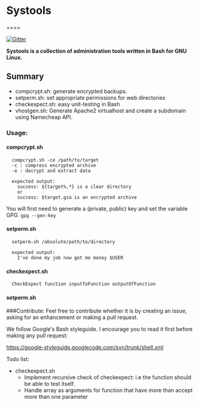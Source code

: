 # Systools
====

[![Gitter](https://badges.gitter.im/Join%20Chat.svg)](https://gitter.im/aaronwinter/systools?utm_source=badge&utm_medium=badge&utm_campaign=pr-badge&utm_content=badge)

**Systools is a collection of administration tools written in Bash for GNU Linux.**

## Summary

* compcrypt.sh: generate encrypted backups. 
* setperm.sh: set appropriate permissions for web directories
* checkexpect.sh: easy unit-testing in Bash
* vhostgen.sh: Generate Apache2 virtualhost and create a subdomain using Namecheap API. 

### Usage:

#### compcrypt.sh

```
  compcrypt.sh -ce /path/to/target
  -c : compress encrypted archive
  -e : decrypt and extract data
  
  expected output:
    success: ${target%.*} is a clear directory
    or
    success: $target.gsa is an encrypted archive
```

You will first need to generate a (private, public) key and set the variable GPG.
`gpg --gen-key`

#### setperm.sh

```
  setperm.sh /absolute/path/to/directory
  
  expected output:
    I've done my job now get me money $USER
```

#### checkexpect.sh

```
  CheckExpect function inputToFunction outputOfFunction
```

#### setperm.sh

###Contribute:
Feel free to contribute whether it is by creating an issue, asking for an enhancement or making a pull request.

We follow Google's Bash styleguide. I encourage you to read it first before making any pull request: 

https://google-styleguide.googlecode.com/svn/trunk/shell.xml

Todo list:

* checkexpect.sh
   * Implement recursive check of checkexpect: i.e the function should be able to test itself.
   * Handle array as arguments for function that have more than accept more than one parameter
